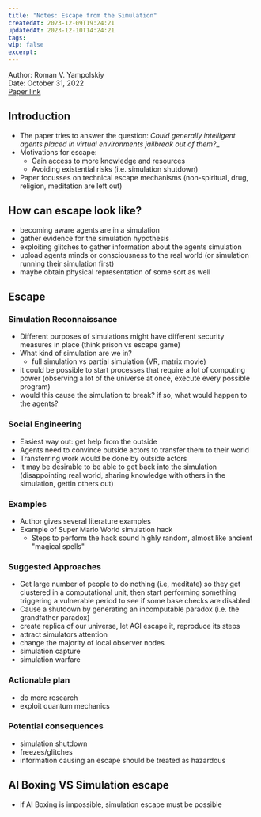 ```yaml
---
title: "Notes: Escape from the Simulation"
createdAt: 2023-12-09T19:24:21
updatedAt: 2023-12-10T14:24:21
tags: 
wip: false
excerpt:
---
```

Author: Roman V. Yampolskiy  
Date: October 31, 2022  
[Paper link](https://files.theseedsofscience.org/2023/How_to_Escape_From_the_Simulation.pdf)

## Introduction
- The paper tries to answer the question: _Could generally intelligent agents placed in virtual environments jailbreak out of them?__
- Motivations for escape:
	- Gain access to more knowledge and resources
	- Avoiding existential risks (i.e. simulation shutdown)
- Paper focusses on technical escape mechanisms (non-spiritual, drug, religion, meditation are left out)

## How can escape look like?
- becoming aware agents are in a simulation
- gather evidence for the simulation hypothesis
- exploiting glitches to gather information about the agents simulation
- upload agents minds or consciousness to the real world (or simulation running their simulation first)
- maybe obtain physical representation of some sort as well

## Escape
### Simulation Reconnaissance
- Different purposes of simulations might have different security measures in place (think prison vs escape game)
- What kind of simulation are we in?
	- full simulation vs partial simulation (VR, matrix movie)
- it could be possible to start processes that require a lot of computing power (observing a lot of the universe at once, execute every possible program)
- would this cause the simulation to break? if so, what would happen to the agents?

### Social Engineering 
- Easiest way out: get help from the outside
- Agents need to convince outside actors to transfer them to their world
- Transferring work would be done by outside actors
- It may be desirable to be able to get back into the simulation (disappointing real world, sharing knowledge with others in the simulation, gettin others out)

### Examples
- Author gives several literature examples
- Example of Super Mario World simulation hack
	- Steps to perform the hack sound highly random, almost like ancient "magical spells"

### Suggested Approaches
- Get large number of people to do nothing (i.e, meditate) so they get clustered in a computational unit, then start performing something triggering a vulnerable period to see if some base checks are disabled
- Cause a shutdown by generating an incomputable paradox (i.e. the grandfather paradox)
- create replica of our universe, let AGI escape it, reproduce its steps
- attract simulators attention
- change the majority of local observer nodes
- simulation capture
- simulation warfare

### Actionable plan
- do more research
- exploit quantum mechanics

### Potential consequences
- simulation shutdown
- freezes/glitches
- information causing an escape should be treated as hazardous

## AI Boxing VS Simulation escape
- if AI Boxing is impossible, simulation escape must be possible
